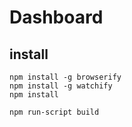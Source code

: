 # Dashboard #

## install ##

    npm install -g browserify
    npm install -g watchify
    npm install

    npm run-script build